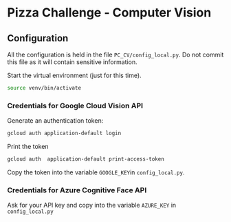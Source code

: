 # Pizza Challenge - Computer Vision

## Configuration
All the configuration is held in the file `PC_CV/config_local.py`. Do not commit this file as it will contain sensitive information.

Start the virtual environment (just for this time).

```bash
source venv/bin/activate
```

### Credentials for Google Cloud Vision API
Generate an authentication token:
```bash
gcloud auth application-default login
```
Print the token
```bash
gcloud auth  application-default print-access-token
```
Copy the token into the variable `GOOGLE_KEY`in `config_local.py`.


### Credentials for Azure Cognitive Face API
Ask for your API key and copy into the variable `AZURE_KEY` in `config_local.py`

